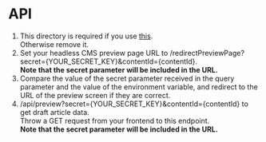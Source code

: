 # API

1. This directory is required if you use [this](https://developers.cloudflare.com/pages/platform/functions/).  
Otherwise remove it.
2. Set your headless CMS preview page URL to /redirectPreviewPage?secret={YOUR_SECRET_KEY}&contentId={contentId}.  
**Note that the secret parameter will be included in the URL.**
3. Compare the value of the secret parameter received in the query parameter and the value of the environment variable, and redirect to the URL of the preview screen if they are correct.
4. /api/preview?secret={YOUR_SECRET_KEY}&contentId={contentId} to get draft article data.  
Throw a GET request from your frontend to this endpoint.  
**Note that the secret parameter will be included in the URL.**
